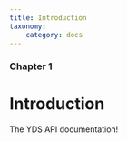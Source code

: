 ```yaml
---
title: Introduction
taxonomy:
    category: docs
---
```


### Chapter 1 

# Introduction


The YDS API documentation!
